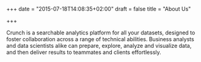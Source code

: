 +++
date = "2015-07-18T14:08:35+02:00"
draft = false
title = "About Us"

+++

Crunch is a searchable analytics platform for all your datasets, designed to foster collaboration across a range of technical abilities.  Business analysts and data scientists alike can prepare, explore, analyze and visualize data, and then deliver results to teammates and clients effortlessly.
